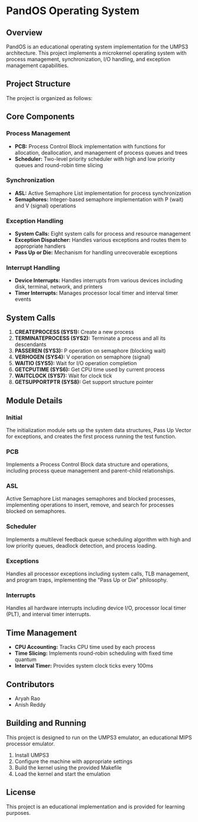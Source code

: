 # PandOS Operating System

## Overview
PandOS is an educational operating system implementation for the UMPS3 architecture. This project implements a microkernel operating system with process management, synchronization, I/O handling, and exception management capabilities.

## Project Structure
The project is organized as follows:

## Core Components

### Process Management
- **PCB:** Process Control Block implementation with functions for allocation, deallocation, and management of process queues and trees
- **Scheduler:** Two-level priority scheduler with high and low priority queues and round-robin time slicing

### Synchronization
- **ASL:** Active Semaphore List implementation for process synchronization
- **Semaphores:** Integer-based semaphore implementation with P (wait) and V (signal) operations

### Exception Handling
- **System Calls:** Eight system calls for process and resource management
- **Exception Dispatcher:** Handles various exceptions and routes them to appropriate handlers
- **Pass Up or Die:** Mechanism for handling unrecoverable exceptions

### Interrupt Handling
- **Device Interrupts:** Handles interrupts from various devices including disk, terminal, network, and printers
- **Timer Interrupts:** Manages processor local timer and interval timer events

## System Calls
1. **CREATEPROCESS (SYS1):** Create a new process
2. **TERMINATEPROCESS (SYS2):** Terminate a process and all its descendants
3. **PASSEREN (SYS3):** P operation on semaphore (blocking wait)
4. **VERHOGEN (SYS4):** V operation on semaphore (signal)
5. **WAITIO (SYS5):** Wait for I/O operation completion
6. **GETCPUTIME (SYS6):** Get CPU time used by current process
7. **WAITCLOCK (SYS7):** Wait for clock tick
8. **GETSUPPORTPTR (SYS8):** Get support structure pointer

## Module Details

### Initial
The initialization module sets up the system data structures, Pass Up Vector for exceptions, and creates the first process running the test function.

### PCB
Implements a Process Control Block data structure and operations, including process queue management and parent-child relationships.

### ASL
Active Semaphore List manages semaphores and blocked processes, implementing operations to insert, remove, and search for processes blocked on semaphores.

### Scheduler
Implements a multilevel feedback queue scheduling algorithm with high and low priority queues, deadlock detection, and process loading.

### Exceptions
Handles all processor exceptions including system calls, TLB management, and program traps, implementing the "Pass Up or Die" philosophy.

### Interrupts
Handles all hardware interrupts including device I/O, processor local timer (PLT), and interval timer interrupts.

## Time Management
- **CPU Accounting:** Tracks CPU time used by each process
- **Time Slicing:** Implements round-robin scheduling with fixed time quantum
- **Interval Timer:** Provides system clock ticks every 100ms

## Contributors
- Aryah Rao
- Anish Reddy

## Building and Running
This project is designed to run on the UMPS3 emulator, an educational MIPS processor emulator.

1. Install UMPS3
2. Configure the machine with appropriate settings
3. Build the kernel using the provided Makefile
4. Load the kernel and start the emulation

## License
This project is an educational implementation and is provided for learning purposes.